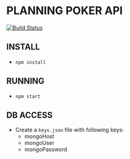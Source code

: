 # PLANNING POKER API
[![Build Status](https://travis-ci.com/intelliware-coe-web/planning-poker-api.svg?branch=master)](https://travis-ci.com/intelliware-coe-web/planning-poker-api)

## INSTALL
- `npm install`

## RUNNING
- `npm start`

## DB ACCESS
- Create a `keys.json` file with following keys:
  - mongoHost
  - mongoUser
  - mongoPassword  